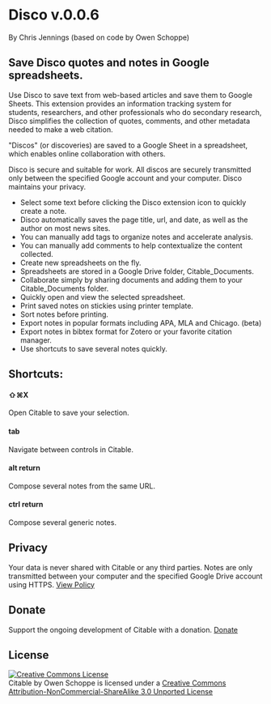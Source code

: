 # Disco v.0.0.6
By Chris Jennings (based on code by Owen Schoppe)

## Save Disco quotes and notes in Google spreadsheets.

Use Disco to save text from web-based articles and save them to Google Sheets. This extension provides an information tracking system for students, researchers, and other professionals who do secondary research, Disco simplifies the collection of quotes, comments, and other metadata needed to make a web citation.

"Discos" (or discoveries) are saved to a Google Sheet in a spreadsheet, which enables online collaboration with others.

Disco is secure and suitable for work. All discos are securely transmitted only between the specified Google account and your computer. Disco maintains your privacy.

- Select some text before clicking the Disco extension icon to quickly create a note.
- Disco automatically saves the page title, url, and date, as well as the author on most news sites.
- You can manually add tags to organize notes and accelerate analysis.
- You can manually add comments to help contextualize the content collected.
- Create new spreadsheets on the fly.
- Spreadsheets are stored in a Google Drive folder, Citable_Documents.
- Collaborate simply by sharing documents and adding them to your Citable_Documents folder.
- Quickly open and view the selected spreadsheet.
- Print saved notes on stickies using printer template.
- Sort notes before printing.
- Export notes in popular formats including APA, MLA and Chicago. (beta)
- Export notes in bibtex format for Zotero or your favorite citation manager.
- Use shortcuts to save several notes quickly.

## Shortcuts:

#### ⇧⌘X
Open Citable to save your selection.

#### tab
Navigate between controls in Citable.

#### alt return
Compose several notes from the same URL.

#### ctrl return
Compose several generic notes.

## Privacy
Your data is never shared with Citable or any third parties. Notes are only transmitted between your computer and the specified Google Drive account using HTTPS.</div>
<a href="https://github.com/owenschoppe/Citable/blob/master/Privacy-Policy.md" rel="noreferrer">View Policy</a>
<div class="divider m-vertical--large"></div>

## Donate
Support the ongoing development of Citable with a donation.
[Donate](https://www.paypal.com/cgi-bin/webscr?cmd=_s-xclick&hosted_button_id=CDRX53BPA7KZA&source=url)

## License
<a rel="license" href="https://creativecommons.org/licenses/by-nc-sa/3.0/"><img alt="Creative Commons License" style="border-width:0" src="https://i.creativecommons.org/l/by-nc-sa/3.0/80x15.png" rel="noreferrer" /></a><br /><span
    xmlns:dct="https://purl.org/dc/terms/" href="https://purl.org/dc/dcmitype/InteractiveResource" property="dct:title" rel="dct:type">Citable</span> by <span xmlns:cc="https://creativecommons.org/ns#" property="cc:attributionName">Owen Schoppe</span>
  is licensed under a <a rel="license" href="https://creativecommons.org/licenses/by-nc-sa/3.0/" rel="noreferrer">Creative Commons Attribution-NonCommercial-ShareAlike 3.0 Unported License</a>

<!--
 * Author: Owen Schoppe <owen.schoppe@gmail.com>
 * Citable by Owen Schoppe is licensed under a Creative Commons Attribution-NonCommercial-ShareAlike 3.0 Unported License
 *
 * Some code by:
 * Copyright (c) 2010 The Chromium Authors. All rights reserved.  Use of this
 * source code is governed by a BSD-style license that can be found in the
 * LICENSE file.
 *
 * Author: Eric Bidelman <ericbidelman@chromium.org>
 *
-->
